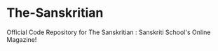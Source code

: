 # The-Sanskritian
Official Code Repository for The Sanskritian : Sanskriti School's Online Magazine!
